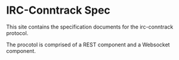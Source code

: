 # IRC-Conntrack Spec

This site contains the specification documents for the irc-conntrack protocol.

The procotol is comprised of a REST component and a Websocket component.
